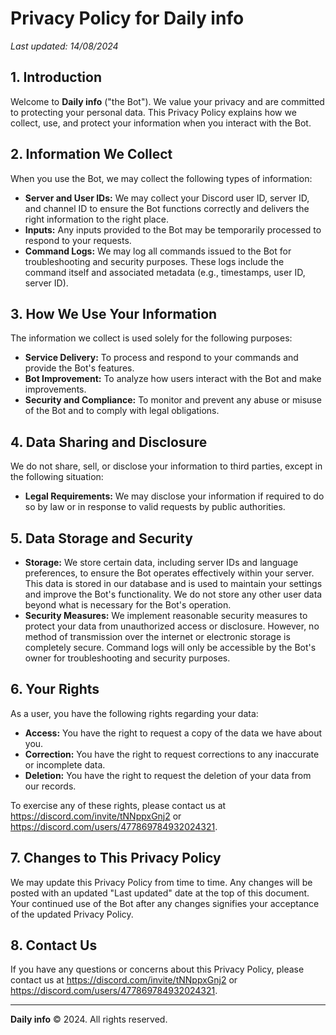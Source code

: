# Privacy Policy for Daily info

_Last updated: 14/08/2024_

## 1. Introduction
Welcome to **Daily info** ("the Bot"). We value your privacy and are committed to protecting your personal data. This Privacy Policy explains how we collect, use, and protect your information when you interact with the Bot.

## 2. Information We Collect
When you use the Bot, we may collect the following types of information:

- **Server and User IDs:** We may collect your Discord user ID, server ID, and channel ID to ensure the Bot functions correctly and delivers the right information to the right place.
- **Inputs:** Any inputs provided to the Bot may be temporarily processed to respond to your requests.
- **Command Logs:** We may log all commands issued to the Bot for troubleshooting and security purposes. These logs include the command itself and associated metadata (e.g., timestamps, user ID, server ID).

## 3. How We Use Your Information
The information we collect is used solely for the following purposes:

- **Service Delivery:** To process and respond to your commands and provide the Bot's features.
- **Bot Improvement:** To analyze how users interact with the Bot and make improvements.
- **Security and Compliance:** To monitor and prevent any abuse or misuse of the Bot and to comply with legal obligations.

## 4. Data Sharing and Disclosure
We do not share, sell, or disclose your information to third parties, except in the following situation:

- **Legal Requirements:** We may disclose your information if required to do so by law or in response to valid requests by public authorities.

## 5. Data Storage and Security
- **Storage:** We store certain data, including server IDs and language preferences, to ensure the Bot operates effectively within your server. This data is stored in our database and is used to maintain your settings and improve the Bot's functionality. We do not store any other user data beyond what is necessary for the Bot's operation.
- **Security Measures:** We implement reasonable security measures to protect your data from unauthorized access or disclosure. However, no method of transmission over the internet or electronic storage is completely secure. Command logs will only be accessible by the Bot's owner for troubleshooting and security purposes.

## 6. Your Rights
As a user, you have the following rights regarding your data:

- **Access:** You have the right to request a copy of the data we have about you.
- **Correction:** You have the right to request corrections to any inaccurate or incomplete data.
- **Deletion:** You have the right to request the deletion of your data from our records.

To exercise any of these rights, please contact us at https://discord.com/invite/tNNppxGnj2 or https://discord.com/users/477869784932024321.

## 7. Changes to This Privacy Policy
We may update this Privacy Policy from time to time. Any changes will be posted with an updated "Last updated" date at the top of this document. Your continued use of the Bot after any changes signifies your acceptance of the updated Privacy Policy.

## 8. Contact Us
If you have any questions or concerns about this Privacy Policy, please contact us at https://discord.com/invite/tNNppxGnj2 or https://discord.com/users/477869784932024321.

---

**Daily info** © 2024. All rights reserved.
